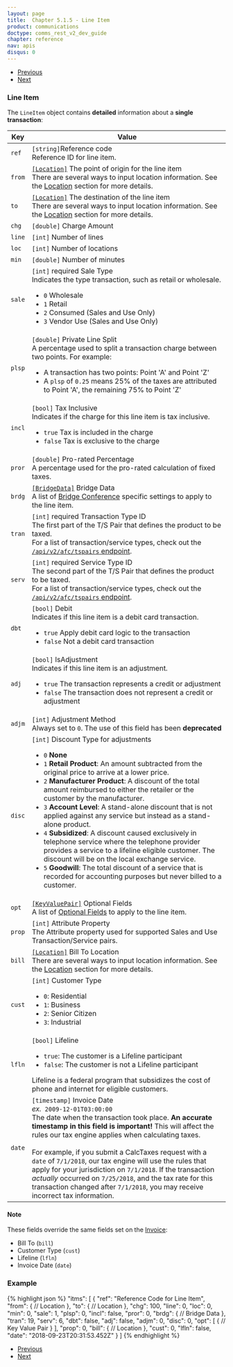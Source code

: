 ```yaml
---
layout: page
title:  Chapter 5.1.5 - Line Item
product: communications
doctype: comms_rest_v2_dev_guide
chapter: reference
nav: apis
disqus: 0
---
```


<ul class="pager">
  <li class="previous"><a href="/communications/dev-guide_rest_v2/reference/location/"><i class="glyphicon glyphicon-chevron-left"></i>Previous</a></li>
  <li class="next"><a href="/communications/dev-guide_rest_v2/reference/tax-override/">Next<i class="glyphicon glyphicon-chevron-right"></i></a></li>
</ul>

<h3>Line Item</h3>

The <code>LineItem</code> object contains <b>detailed</b> information about a <b>single transaction</b>:

<div class="mobile-table">
  <table class="styled-table">
    <thead>
      <tr>
        <th>Key</th>
        <th>Value</th>
      </tr>
    </thead>
    <tbody>
        <tr>
            <td><code>ref</code></td>
            <td><code>[string]</code>Reference code
            <br/>
            Reference ID for line item.
            </td>
        </tr>
        <tr>
            <td><code>from</code></td>
            <td><a class="dev-guide-link" href="/communications/dev-guide_rest_v2/reference/location/"><code>[Location]</code></a> The point of origin for the line item
            <br>
            There are several ways to input location information. See the <a class="dev-guide-link" href="/communications/dev-guide_rest_v2/reference/location/">Location</a> section for more details.
            </td>
        </tr>
        <tr>
            <td><code>to</code></td>
            <td><a class="dev-guide-link" href="/communications/dev-guide_rest_v2/reference/location/"><code>[Location]</code></a> The destination of the line item
            <br>
            There are several ways to input location information. See the <a class="dev-guide-link" href="/communications/dev-guide_rest_v2/reference/location/">Location</a> section for more details.
            </td>
        </tr>
        <tr>
            <td><code>chg</code></td>
            <td><code>[double]</code> Charge Amount
            </td>
        </tr>
        <tr>
            <td><code>line</code></td>
            <td><code>[int]</code> Number of lines
            </td>
        </tr>
        <tr>
            <td><code>loc</code></td>
            <td><code>[int]</code> Number of locations
            </td>
        </tr>
        <tr>
            <td><code>min</code></td>
            <td><code>[double]</code> Number of minutes
            </td>
        </tr>
        <tr>
            <td><code>sale</code></td>
            <td><code>[int]</code> <span class="t5">required</span> Sale Type
                <br>
                Indicates the type transaction, such as retail or wholesale.
                <ul class="dev-guide-list">
                    <li><code>0</code> Wholesale</li>
                    <li><code>1</code> Retail</li>
                    <li><code>2</code> Consumed (Sales and Use Only)</li>
                    <li><code>3</code> Vendor Use (Sales and Use Only)</li>
                </ul>
            </td>
        </tr>
        <tr>
            <td><code>plsp</code></td>
            <td><code>[double]</code> Private Line Split
                <br>
                A percentage used to split a transaction charge between two points. For example:
                <br>
                <ul class="dev-guide-list">
                    <li>A transaction has two points: Point 'A' and Point 'Z'</li>
                    <li>A <code>plsp</code> of <code>0.25</code> means 25% of the taxes are attributed to Point 'A', the remaining 75% to Point 'Z'</li>
                </ul>
            </td>
        </tr>
        <tr>
            <td><code>incl</code></td>
            <td><code>[bool]</code> Tax Inclusive
                <br/>
                Indicates if the charge for this line item is tax inclusive.
                <ul class="dev-guide-list">
                    <li><code>true</code> Tax is included in the charge</li>
                    <li><code>false</code> Tax is exclusive to the charge</li>
                </ul>
            </td>
        </tr>
        <tr>
            <td><code>pror</code></td>
            <td><code>[double]</code> Pro-rated Percentage
            <br>
            A percentage used for the pro-rated calculation of fixed taxes.
            </td>
        </tr>
        <tr>
            <td><code>brdg</code></td>
            <td><a class="dev-guide-link" href="/communications/dev-guide_rest_v2/reference/bridge-data/"><code>[BridgeData]</code></a> Bridge Data
            <br>
            A list of <a class="dev-guide-link" href="/communications/dev-guide_rest_v2/reference/bridge-data/">Bridge Conference</a> specific settings to apply to the line item.
            </td>
        </tr>
        <tr>
            <td><code>tran</code></td>
            <td><code>[int]</code> <span class="t5">required</span> Transaction Type ID
            <br>
            The first part of the T/S Pair that defines the product to be taxed.
            <br>
            For a list of transaction/service types, check out the <a class="dev-guide-link" href="/communications/dev-guide_rest_v2/getting-started/environments-endpoints/"><code>/api/v2/afc/tspairs</code> endpoint</a>.
            </td>
        </tr>
        <tr>
            <td><code>serv</code></td>
            <td><code>[int]</code> <span class="t5">required</span> Service Type ID
            <br>
            The second part of the T/S Pair that defines the product to be taxed.
            <br>
            For a list of transaction/service types, check out the <a class="dev-guide-link" href="/communications/dev-guide_rest_v2/getting-started/environments-endpoints/"><code>/api/v2/afc/tspairs</code> endpoint</a>.
            </td>
        </tr>
        <tr>
            <td><code>dbt</code></td>
            <td><code>[bool]</code> Debit
                <br>
                Indicates if this line item is a debit card transaction.
                <ul class="dev-guide-list">
                    <li><code>true</code> Apply debit card logic to the transaction</li>
                    <li><code>false</code> Not a debit card transaction</li>
                </ul>
            </td>
        </tr>
        <tr>
            <td><code>adj</code></td>
            <td><code>[bool]</code> IsAdjustment
                <br>
                Indicates if this line item is an adjustment.
                <ul class="dev-guide-list">
                    <li><code>true</code> The transaction represents a credit or adjustment</li>
                    <li><code>false</code> The transaction does not represent a credit or adjustment</li>
                </ul>
            </td>
        </tr>
        <tr>
            <td><code>adjm</code></td>
            <td><code>[int]</code> Adjustment Method
                <br>
                Always set to <code>0</code>.  The use of this field has been <b>deprecated</b>
            </td>
        </tr>
        <tr>
            <td><code>disc</code></td>
            <td><code>[int]</code> Discount Type for adjustments
                <br>
                <ul class="dev-guide-list">
                    <li><code>0</code> <b>None</b></li>
                    <li><code>1</code> <b>Retail Product</b>: An amount subtracted from the original price to arrive at a lower price.</li>
                    <li><code>2</code> <b>Manufacturer Product</b>: A discount of the total amount reimbursed to either the retailer or the customer by the manufacturer.</li>
                    <li><code>3</code> <b>Account Level</b>: A stand-alone discount that is not applied against any service but instead as a stand-alone product.</li>
                    <li><code>4</code> <b>Subsidized</b>: A discount caused exclusively in telephone service where the telephone provider provides a service to a lifeline eligible customer. The discount will be on the local exchange service.</li>
                    <li><code>5</code> <b>Goodwill</b>: The total discount of a service that is recorded for accounting purposes but never billed to a customer.</li>
                </ul>
            </td>
        </tr>
        <tr>
        <td><code>opt</code></td>
        <td><a class="dev-guide-link" href="/communications/dev-guide_rest_v2/reference/key-value-pair/"><code>[KeyValuePair]</code></a> Optional Fields
          <br>
          A list of <a class="dev-guide-link" href="/communications/dev-guide_rest_v2/reference/key-value-pair/">Optional Fields</a> to apply to the line item.
        </td>
      </tr>
      <tr>
        <td><code>prop</code></td>
        <td><code>[int]</code> Attribute Property
            <br>
            The Attribute property used for supported Sales and Use Transaction/Service pairs.
        </td>
      </tr>
      <tr>
        <td><code>bill</code></td>
        <td><a class="dev-guide-link" href="/communications/dev-guide_rest_v2/reference/location/"><code>[Location]</code></a> Bill To Location
          <br>
          There are several ways to input location information. See the <a class="dev-guide-link" href="/communications/dev-guide_rest_v2/reference/location/">Location</a> section for more details.
        </td>
      </tr>
      <tr>
        <td><code>cust</code></td>
        <td><code>[int]</code> Customer Type
          <br>
          <ul class="dev-guide-list">
            <li><code>0</code>: Residential</li>
            <li><code>1</code>: Business</li>
            <li><code>2</code>: Senior Citizen</li>
            <li><code>3</code>: Industrial</li>
          </ul>
        </td>
      </tr>
      <tr>
        <td><code>lfln</code></td>
        <td><code>[bool]</code> Lifeline
          <ul class="dev-guide-list">
            <li><code>true</code>: The customer is a Lifeline participant</li>
            <li><code>false</code>: The customer is not a Lifeline participant</li>
          </ul>
          Lifeline is a federal program that subsidizes the cost of phone and internet for eligible customers.
        </td>
      </tr>
      <tr>
        <td><code>date</code></td>
        <td><code>[timestamp]</code> Invoice Date
          <br>
          <i>ex.</i><code> 2009-12-01T03:00:00</code>
          <br>
          The date when the transaction took place. <b>An accurate timestamp in this field is important!</b> This will affect the rules our tax engine applies when calculating taxes. 
          <br>
          <br>
          For example, if you submit a CalcTaxes request with a <code>date</code> of <code>7/1/2018</code>, our tax engine will use the rules that apply for your jurisdiction on <code>7/1/2018</code>. If the transaction <i>actually</i> occurred on <code>7/25/2018</code>, and the tax rate for this transaction changed after <code>7/1/2018</code>, you may receive incorrect tax information.
        </td>
      </tr>
    </tbody>
  </table>
</div>

<h4>Note</h4>
These fields override the same fields set on the <a class="dev-guide-link" href="/communications/dev-guide_rest_v2/reference/invoice/">Invoice</a>:
<ul class="dev-guide-list">
    <li>Bill To (<code>bill</code>)</li>
    <li>Customer Type (<code>cust</code>)</li>
    <li>Lifeline (<code>lfln</code>)</li>
    <li>Invoice Date (<code>date</code>)</li>
</ul>

<h3>Example</h3>

{% highlight json %}
"itms": [
  {
    "ref": "Reference Code for Line Item",
    "from": {
      // Location
    },
    "to": {
      // Location
    },
    "chg": 100,
    "line": 0,
    "loc": 0,
    "min": 0,
    "sale": 1,
    "plsp": 0,
    "incl": false,
    "pror": 0,
    "brdg": {
      // Bridge Data
    },
    "tran": 19,
    "serv": 6,
    "dbt": false,
    "adj": false,
    "adjm": 0,
    "disc": 0,
    "opt": [
      {
        // Key Value Pair
      }
    ],
    "prop": 0,
    "bill": {
      // Location
    },
    "cust": 0,
    "lfln": false,
    "date": "2018-09-23T20:31:53.452Z"
  }
]
{% endhighlight %}

<ul class="pager">
  <li class="previous"><a href="/communications/dev-guide_rest_v2/reference/location/"><i class="glyphicon glyphicon-chevron-left"></i>Previous</a></li>
  <li class="next"><a href="/communications/dev-guide_rest_v2/reference/tax-override/">Next<i class="glyphicon glyphicon-chevron-right"></i></a></li>
</ul>